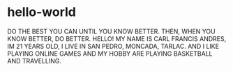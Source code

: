 # hello-world
DO THE BEST YOU CAN UNTIL YOU KNOW BETTER. THEN, WHEN YOU KNOW BETTER, DO BETTER.
HELLO! MY NAME IS CARL FRANCIS ANDRES, IM 21 YEARS OLD, I LIVE IN SAN PEDRO, MONCADA, TARLAC. AND I LIKE PLAYING ONLINE GAMES AND MY HOBBY ARE PLAYING BASKETBALL AND TRAVELLING.
